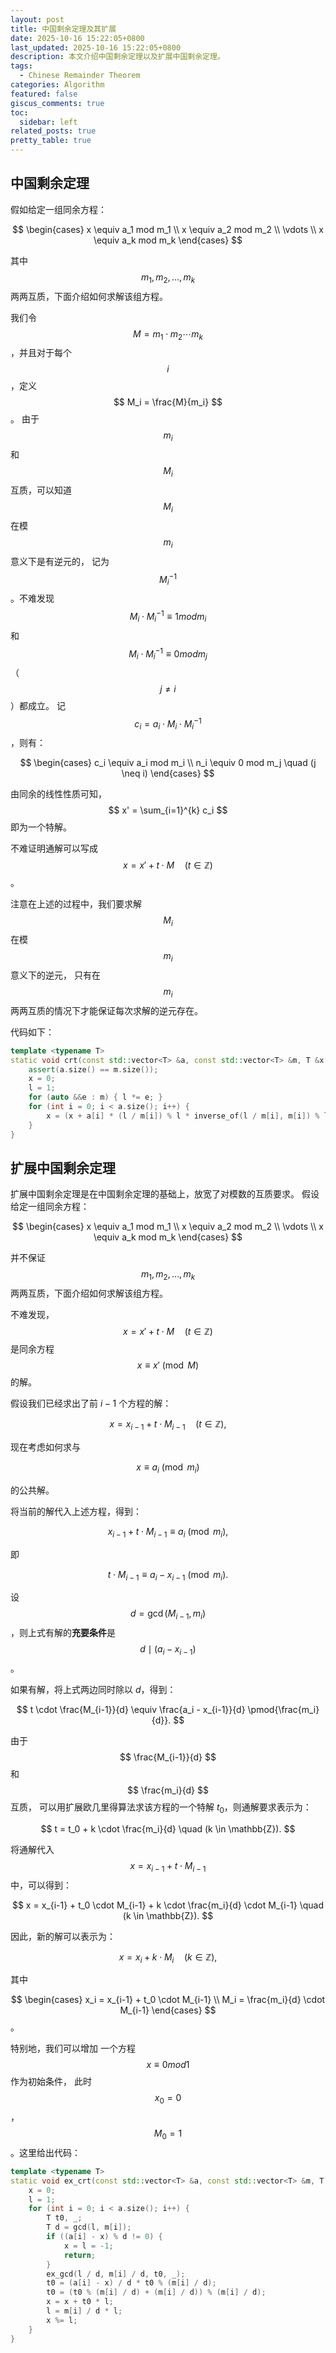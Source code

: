```yaml
---
layout: post
title: 中国剩余定理及其扩展
date: 2025-10-16 15:22:05+0800
last_updated: 2025-10-16 15:22:05+0800
description: 本文介绍中国剩余定理以及扩展中国剩余定理。
tags:
  - Chinese Remainder Theorem
categories: Algorithm
featured: false
giscus_comments: true
toc:
  sidebar: left
related_posts: true
pretty_table: true
---
```


## 中国剩余定理

假如给定一组同余方程：

$$
\begin{cases}
x \equiv a_1 mod m_1 \\
x \equiv a_2 mod m_2 \\
\vdots \\
x \equiv a_k mod m_k
\end{cases}
$$

其中 $$ m_1, m_2, \ldots, m_k $$ 两两互质，下面介绍如何求解该组方程。

我们令 $$ M = m_1 \cdot m_2 \cdots m_k $$，并且对于每个 $$ i $$，定义 $$ M_i = \frac{M}{m_i} $$。
由于 $$ m_i $$ 和 $$ M_i $$ 互质，可以知道 $$ M_i $$ 在模 $$ m_i $$ 意义下是有逆元的，
记为 $$ M_i^{-1} $$。不难发现 $$ M_i \cdot M_i^{-1} \equiv 1 mod m_i $$ 和
$$ M_i \cdot M_i^{-1} \equiv 0 mod m_j $$（$$ j \neq i $$）都成立。
记 $$ c_i = a_i \cdot M_i \cdot M_i^{-1} $$，则有：

$$
\begin{cases}
c_i \equiv a_i mod m_i \\
n_i \equiv 0 mod m_j \quad (j \neq i)
\end{cases}
$$

由同余的线性性质可知，$$ x' = \sum_{i=1}^{k} c_i $$ 即为一个特解。

不难证明通解可以写成 $$ x = x' + t \cdot M \quad (t \in \mathbb{Z}) $$。

注意在上述的过程中，我们要求解 $$ M_i $$ 在模 $$ m_i $$ 意义下的逆元，
只有在 $$ m_i $$ 两两互质的情况下才能保证每次求解的逆元存在。

代码如下：

```cpp
template <typename T>
static void crt(const std::vector<T> &a, const std::vector<T> &m, T &x, T &l) {
    assert(a.size() == m.size());
    x = 0;
    l = 1;
    for (auto &&e : m) { l *= e; }
    for (int i = 0; i < a.size(); i++) {
        x = (x + a[i] * (l / m[i]) % l * inverse_of(l / m[i], m[i]) % l) % l;
    }
}
```

## 扩展中国剩余定理

扩展中国剩余定理是在中国剩余定理的基础上，放宽了对模数的互质要求。
假设给定一组同余方程：

$$
\begin{cases}
x \equiv a_1 mod m_1 \\
x \equiv a_2 mod m_2 \\
\vdots \\
x \equiv a_k mod m_k
\end{cases}
$$

并不保证 $$ m_1, m_2, \ldots, m_k $$ 两两互质，下面介绍如何求解该组方程。

不难发现，$$ x = x' + t \cdot M \quad (t \in \mathbb{Z}) $$ 是同余方程
$$ x \equiv x' \pmod{M} $$ 的解。

假设我们已经求出了前 $i-1$ 个方程的解：

$$
x = x_{i-1} + t \cdot M_{i-1} \quad (t \in \mathbb{Z}),
$$

现在考虑如何求与

$$
x \equiv a_i \pmod{m_i}
$$

的公共解。

将当前的解代入上述方程，得到：

$$
x_{i-1} + t \cdot M_{i-1} \equiv a_i \pmod{m_i},
$$

即

$$
t \cdot M_{i-1} \equiv a_i - x_{i-1} \pmod{m_i}.
$$

设 $$ d = \gcd(M_{i-1}, m_i) $$，则上式有解的**充要条件**是$$ d \mid (a_i - x_{i-1}) $$。

如果有解，将上式两边同时除以 $d$，得到：

$$
t \cdot \frac{M_{i-1}}{d} \equiv \frac{a_i - x_{i-1}}{d} \pmod{\frac{m_i}{d}}.
$$

由于$$ \frac{M_{i-1}}{d} $$和$$ \frac{m_i}{d} $$互质，
可以用扩展欧几里得算法求该方程的一个特解 $t_0$，则通解要求表示为：

$$
t = t_0 + k \cdot \frac{m_i}{d} \quad (k \in \mathbb{Z}).
$$

将通解代入$$ x = x_{i-1} + t \cdot M_{i-1} $$中，可以得到：

$$
x = x_{i-1} + t_0 \cdot M_{i-1} + k \cdot \frac{m_i}{d} \cdot M_{i-1} \quad (k \in \mathbb{Z}).
$$

因此，新的解可以表示为：

$$
x = x_i + k \cdot M_i \quad (k \in \mathbb{Z}),
$$

其中

$$
\begin{cases}
x_i = x_{i-1} + t_0 \cdot M_{i-1} \\
M_i = \frac{m_i}{d} \cdot M_{i-1}
\end{cases}
$$。

特别地，我们可以增加 一个方程 $$ x \equiv 0 mod 1 $$ 作为初始条件，
此时 $$ x_0 = 0 $$，$$ M_0 = 1 $$。这里给出代码：

```cpp
template <typename T>
static void ex_crt(const std::vector<T> &a, const std::vector<T> &m, T &x, T &l) {
    x = 0;
    l = 1;
    for (int i = 0; i < a.size(); i++) {
        T t0, _;
        T d = gcd(l, m[i]);
        if ((a[i] - x) % d != 0) {
            x = l = -1;
            return;
        }
        ex_gcd(l / d, m[i] / d, t0, _);
        t0 = (a[i] - x) / d * t0 % (m[i] / d);
        t0 = (t0 % (m[i] / d) + (m[i] / d)) % (m[i] / d);
        x = x + t0 * l;
        l = m[i] / d * l;
        x %= l;
    }
}
```
